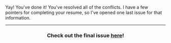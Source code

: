 Yay! You've done it! You've resolved all of the conflicts. I have a few pointers for completing your resume, so I've opened one last issue for that information.

<hr>
<h3 align="center">Check out the final issue <a href="{{ url }}">here</a>!</h3>
